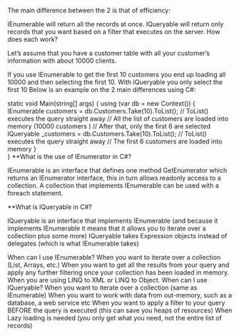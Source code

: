 The main difference between the 2 is that of efficiency:

IEnumerable will return all the records at once.
IQueryable will return only records that you want based on a filter that executes on the server.
How does each work?

Let’s assume that you have a customer table with all your customer’s information with about 10000 clients.

If you use IEnumerable to get the first 10 customers you end up loading all 10000 and then selecting the first 10.
With IQueryable you only select the first 10
Below is an example on the 2 main differences using C#:

static void Main(string[] args)
{
    using (var db = new Context())
    {
        IEnumerable<Customer> customers = db.Customers.Take(10).ToList();
        // ToList() executes the query straight away
        // All the list of customers are loaded into memory (10000 customers )
        // After that, only the first 6 are selected
        IQueryable<Customer> _customers = db.Customers.Take(10).ToList();
        // ToList() executes the query straight away
        // The first 6 customers are loaded into memory
    }            
}
**What is the use of IEnumerator in C#?

IEnumerable is an interface that defines one method GetEnumerator which returns an IEnumerator interface, this in turn allows readonly access to a collection.  A collection that implements IEnumerable can be used with a foreach statement.

**What is IQueryable in C#?

IQueryable is an interface that implements IEnumerable (and because it implements IEnumerable it means that it allows you to iterate over a collection plus some more) IQueryable takes Expression objects instead of delegates (which is what IEnumerable takes)

When can I use IEnumerable?
When you want to iterate over a collection (List, Arrays, etc.)
When you want to get all the results from your query and apply any further filtering once your collection has been loaded in memory.
When you are using LINQ to XML or LINQ to Object.
When can I use IQueryable?
When you want to iterate over a collection (same as IEnumerable)
When you want to work with data from out-memory, such as a database, a web service etc
When you want to apply a filter to your query BEFORE the query is executed (this can save you heaps of resources)
When Lazy loading is needed (you only get what you need, not the entire list of records)
 
